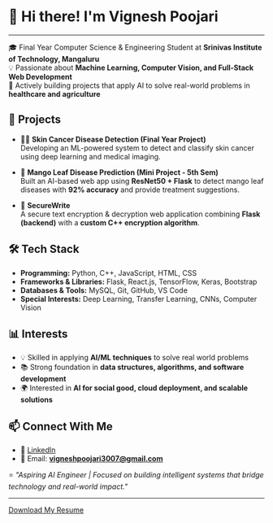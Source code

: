 # 👋 Hi there! I'm Vignesh Poojari  
---
🎓 Final Year Computer Science & Engineering Student at **Srinivas Institute of Technology, Mangaluru**  
💡 Passionate about **Machine Learning, Computer Vision, and Full-Stack Web Development**  
🚀 Actively building projects that apply AI to solve real-world problems in **healthcare and agriculture**  

## 🔬 Projects 
- 🧑‍⚕️ **Skin Cancer Disease Detection (Final Year Project)**  
  Developing an ML-powered system to detect and classify skin cancer using deep learning and medical imaging.  

- 🌿 **Mango Leaf Disease Prediction (Mini Project - 5th Sem)**  
  Built an AI-based web app using **ResNet50 + Flask** to detect mango leaf diseases with **92% accuracy** and provide treatment suggestions.  

- 🔐 **SecureWrite**  
  A secure text encryption & decryption web application combining **Flask (backend)** with a **custom C++ encryption algorithm**.  


## 🛠️ Tech Stack
- **Programming:** Python, C++, JavaScript, HTML, CSS  
- **Frameworks & Libraries:** Flask, React.js, TensorFlow, Keras, Bootstrap  
- **Databases & Tools:** MySQL, Git, GitHub, VS Code  
- **Special Interests:** Deep Learning, Transfer Learning, CNNs, Computer Vision  


## 📊 Interests
- 💡 Skilled in applying **AI/ML techniques** to solve real world problems  
- 📚 Strong foundation in **data structures, algorithms, and software development**  
- 🌍 Interested in **AI for social good, cloud deployment, and scalable solutions**  


## 📫 Connect With Me
- 💼 [LinkedIn](https://www.linkedin.com/in/vignesh-p3007)  
- 📧 Email: **vigneshpoojari3007@gmail.com**  

⭐ *"Aspiring AI Engineer | Focused on building intelligent systems that bridge technology and real-world impact."*  

---
[Download My Resume](Vignesh_resume.pdf)
